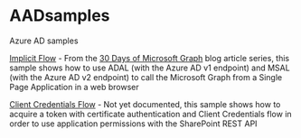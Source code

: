 # AADsamples
Azure AD samples

[Implicit Flow](./implicitFlow/Readme.md) - From the [30 Days of Microsoft Graph]() blog article series, this sample shows how to use ADAL (with the Azure AD v1 endpoint) and MSAL (with the Azure AD v2 endpoint) to call the Microsoft Graph from a Single Page Application in a web browser

[Client Credentials Flow](./clientCredentialsFlow/) - Not yet documented, this sample shows how to acquire a token with certificate authentication and Client Credentials flow in order to use application permissions with the SharePoint REST API